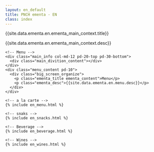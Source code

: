 ```yaml
---
layout: en_default
title: PNCH ementa - EN
class: index
---
```


<body>
  <!-- Main content -->
  <div class="pd-30">
    <div class="main_info col-md-12 ">
      <div class="text-center">
        <p class="ementa_title">{{site.data.ementa.en.ementa_main_context.title}}</p>
      </div>
      <div>
        <p class="ementa_desc big_screen_organize">{{site.data.ementa.en.ementa_main_context.desc}}</p>
      </div>
    </div>
  
    <!-- Menu -->
    <div class="main_info col-md-12 pd-20-top pd-30-bottom">
      <div class="main_divition_content"></div>
    </div>
    <div class="menu_content pd-10">
      <div class="big_screen_organize">
        <p class="ementa_title ementa_content">Menu</p>
        <p class="ementa_desc">{{site.data.ementa.en.menu.desc}}</p>
      </div>
    </div>
  
    <!-- a la carte -->
    {% include en_menu.html %}
  
    <!-- snaks -->
    {% include en_snacks.html %}
  
    <!-- Beverage -->
    {% include en_beverage.html %}
  
    <!-- Wines -->
    {% include en_wines.html %}
  </div>


  <script>
    if (window.netlifyIdentity) {
      window.netlifyIdentity.on("init", user => {
        if (!user) {
          window.netlifyIdentity.on("login", () => {
            document.location.href = "/admin/";
          });
        }
      });
    }
  </script>
</body>

